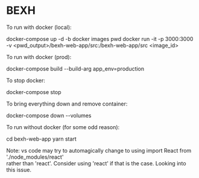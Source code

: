 # BEXH

To run with docker (local):

docker-compose up -d -b
docker images
pwd
docker run -it -p 3000:3000 -v <pwd_output>/bexh-web-app/src:/bexh-web-app/src <image_id>


To run with docker (prod):

docker-compose  build --build-arg app_env=production


To stop docker:

docker-compose stop


To bring everything down and remove container:

docker-compose down --volumes


To run without docker (for some odd reason):

cd bexh-web-app
yarn start

Note: vs code may try to automagically change to using import React from './node_modules/react'  
rather than 'react'. Consider using 'react' if that is the case. Looking into this issue.
